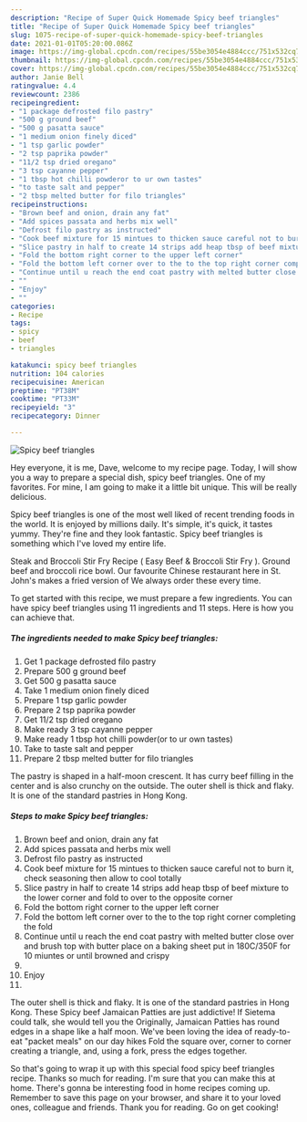 ```yaml
---
description: "Recipe of Super Quick Homemade Spicy beef triangles"
title: "Recipe of Super Quick Homemade Spicy beef triangles"
slug: 1075-recipe-of-super-quick-homemade-spicy-beef-triangles
date: 2021-01-01T05:20:00.086Z
image: https://img-global.cpcdn.com/recipes/55be3054e4884ccc/751x532cq70/spicy-beef-triangles-recipe-main-photo.jpg
thumbnail: https://img-global.cpcdn.com/recipes/55be3054e4884ccc/751x532cq70/spicy-beef-triangles-recipe-main-photo.jpg
cover: https://img-global.cpcdn.com/recipes/55be3054e4884ccc/751x532cq70/spicy-beef-triangles-recipe-main-photo.jpg
author: Janie Bell
ratingvalue: 4.4
reviewcount: 2386
recipeingredient:
- "1 package defrosted filo pastry"
- "500 g ground beef"
- "500 g pasatta sauce"
- "1 medium onion finely diced"
- "1 tsp garlic powder"
- "2 tsp paprika powder"
- "11/2 tsp dried oregano"
- "3 tsp cayanne pepper"
- "1 tbsp hot chilli powderor to ur own tastes"
- "to taste salt and pepper"
- "2 tbsp melted butter for filo triangles"
recipeinstructions:
- "Brown beef and onion, drain any fat"
- "Add spices passata and herbs mix well"
- "Defrost filo pastry as instructed"
- "Cook beef mixture for 15 mintues to thicken sauce careful not to burn it, check seasoning then allow to cool totally"
- "Slice pastry in half to create 14 strips add heap tbsp of beef mixture to the lower corner and fold to over to the opposite corner"
- "Fold the bottom right corner to the upper left corner"
- "Fold the bottom left corner over to the to the top right corner completing the fold"
- "Continue until u reach the end coat pastry with melted butter close over and brush top with butter place on a baking sheet put in 180C/350F for 10 miuntes or until browned and crispy"
- ""
- "Enjoy"
- ""
categories:
- Recipe
tags:
- spicy
- beef
- triangles

katakunci: spicy beef triangles 
nutrition: 104 calories
recipecuisine: American
preptime: "PT38M"
cooktime: "PT33M"
recipeyield: "3"
recipecategory: Dinner

---
```



![Spicy beef triangles](https://img-global.cpcdn.com/recipes/55be3054e4884ccc/751x532cq70/spicy-beef-triangles-recipe-main-photo.jpg)

Hey everyone, it is me, Dave, welcome to my recipe page. Today, I will show you a way to prepare a special dish, spicy beef triangles. One of my favorites. For mine, I am going to make it a little bit unique. This will be really delicious.

Spicy beef triangles is one of the most well liked of recent trending foods in the world. It is enjoyed by millions daily. It's simple, it's quick, it tastes yummy. They're fine and they look fantastic. Spicy beef triangles is something which I've loved my entire life.

Steak and Broccoli Stir Fry Recipe ( Easy Beef &amp; Broccoli Stir Fry ). Ground beef and broccoli rice bowl. Our favourite Chinese restaurant here in St. John&#39;s makes a fried version of We always order these every time.


To get started with this recipe, we must prepare a few ingredients. You can have spicy beef triangles using 11 ingredients and 11 steps. Here is how you can achieve that.

<!--inarticleads1-->

##### The ingredients needed to make Spicy beef triangles:

1. Get 1 package defrosted filo pastry
1. Prepare 500 g ground beef
1. Get 500 g pasatta sauce
1. Take 1 medium onion finely diced
1. Prepare 1 tsp garlic powder
1. Prepare 2 tsp paprika powder
1. Get 11/2 tsp dried oregano
1. Make ready 3 tsp cayanne pepper
1. Make ready 1 tbsp hot chilli powder(or to ur own tastes)
1. Take to taste salt and pepper
1. Prepare 2 tbsp melted butter for filo triangles


The pastry is shaped in a half-moon crescent. It has curry beef filling in the center and is also crunchy on the outside. The outer shell is thick and flaky. It is one of the standard pastries in Hong Kong. 

<!--inarticleads2-->

##### Steps to make Spicy beef triangles:

1. Brown beef and onion, drain any fat
1. Add spices passata and herbs mix well
1. Defrost filo pastry as instructed
1. Cook beef mixture for 15 mintues to thicken sauce careful not to burn it, check seasoning then allow to cool totally
1. Slice pastry in half to create 14 strips add heap tbsp of beef mixture to the lower corner and fold to over to the opposite corner
1. Fold the bottom right corner to the upper left corner
1. Fold the bottom left corner over to the to the top right corner completing the fold
1. Continue until u reach the end coat pastry with melted butter close over and brush top with butter place on a baking sheet put in 180C/350F for 10 miuntes or until browned and crispy
1. 
1. Enjoy
1. 


The outer shell is thick and flaky. It is one of the standard pastries in Hong Kong. These Spicy beef Jamaican Patties are just addictive! If Sietema could talk, she would tell you the Originally, Jamaican Patties has round edges in a shape like a half moon. We&#39;ve been loving the idea of ready-to-eat &#34;packet meals&#34; on our day hikes Fold the square over, corner to corner creating a triangle, and, using a fork, press the edges together. 

So that's going to wrap it up with this special food spicy beef triangles recipe. Thanks so much for reading. I'm sure that you can make this at home. There's gonna be interesting food in home recipes coming up. Remember to save this page on your browser, and share it to your loved ones, colleague and friends. Thank you for reading. Go on get cooking!
